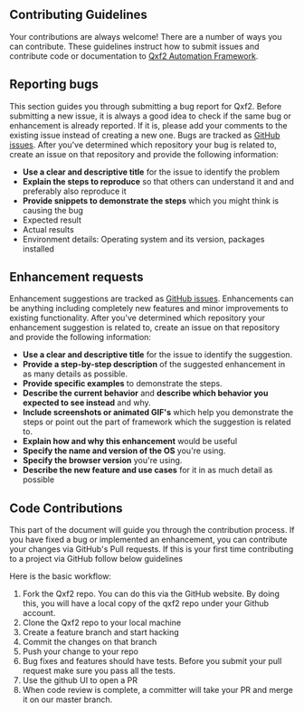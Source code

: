 


Contributing Guidelines
--------
Your contributions are always welcome! There are a number of ways you can contribute. These guidelines instruct how to submit issues and contribute code or documentation to [Qxf2 Automation Framework](https://github.com/qxf2/qxf2-page-object-model).

Reporting bugs
--------
This section guides you through submitting a bug report for Qxf2. Before submitting a new issue, it is always a good idea to check if the same bug or enhancement is already reported. If it is, please add your comments to the existing issue instead of creating a new one.
Bugs are tracked as [GitHub issues](https://github.com/qxf2/qxf2-page-object-model/issues). After you've determined which repository your bug is related to, create an issue on that repository and provide the following information:

* __Use a clear and descriptive title__ for the issue to identify the problem
* __Explain the steps to reproduce__ so that others can understand it and and preferably also reproduce it
* __Provide snippets to demonstrate the steps__ which you might think is causing the bug
* Expected result
* Actual results
* Environment details: Operating system and its version, packages installed


Enhancement requests
--------
Enhancement suggestions are tracked as [GitHub issues](https://github.com/qxf2/qxf2-page-object-model/issues). Enhancements can be anything including completely new features and minor improvements to existing functionality. After you've determined which repository your enhancement suggestion is related to, create an issue on that repository and provide the following information:

* __Use a clear and descriptive title__ for the issue to identify the suggestion.
* __Provide a step-by-step description__ of the suggested enhancement in as many details as possible.
* __Provide specific examples__ to demonstrate the steps.
* __Describe the current behavior__ and __describe which behavior you expected to see instead__ and why.
* __Include screenshots or animated GIF's__ which help you demonstrate the steps or point out the part of framework which the suggestion is related to.
* __Explain how and why this enhancement__ would be useful
* __Specify the name and version of the OS__ you're using.
* __Specify the browser version__ you're using.
* __Describe the new feature and use cases__ for it in as much detail as possible


Code Contributions
--------

This part of the document will guide you through the contribution process. If you have fixed a bug or implemented an enhancement, you can contribute your changes via GitHub's Pull requests. If this is your first time contributing to a project via GitHub follow below guidelines

Here is the basic workflow:

1) Fork the Qxf2 repo. You can do this via the GitHub website. By doing this, you will have a local copy of the qxf2 repo under your Github account.
2) Clone the Qxf2 repo to your local machine
3) Create a feature branch and start hacking
4) Commit the changes on that branch
5) Push your change to your repo
6) Bug fixes and features should have tests. Before you submit your pull request make sure you pass all the tests.
7) Use the github UI to open a PR
8) When code review is complete, a committer will take your PR and merge it on our master branch.



